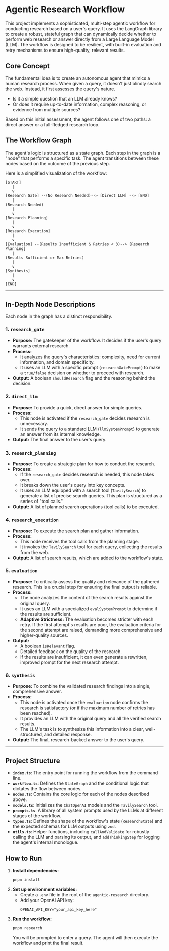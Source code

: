 # Agentic Research Workflow

This project implements a sophisticated, multi-step agentic workflow for conducting research based on a user's query. It uses the LangGraph library to create a robust, stateful graph that can dynamically decide whether to perform web research or answer directly from a Large Language Model (LLM). The workflow is designed to be resilient, with built-in evaluation and retry mechanisms to ensure high-quality, relevant results.

## Core Concept

The fundamental idea is to create an autonomous agent that mimics a human research process. When given a query, it doesn't just blindly search the web. Instead, it first assesses the query's nature.
- Is it a simple question that an LLM already knows?
- Or does it require up-to-date information, complex reasoning, or evidence from multiple sources?

Based on this initial assessment, the agent follows one of two paths: a direct answer or a full-fledged research loop.

## The Workflow Graph

The agent's logic is structured as a state graph. Each step in the graph is a "node" that performs a specific task. The agent transitions between these nodes based on the outcome of the previous step.

Here is a simplified visualization of the workflow:

```
[START]
   |
   v
[Research Gate] --(No Research Needed)--> [Direct LLM] --> [END]
   |
(Research Needed)
   |
   v
[Research Planning]
   |
   v
[Research Execution]
   |
   v
[Evaluation] --(Results Insufficient & Retries < 3)--> [Research Planning]
   |
(Results Sufficient or Max Retries)
   |
   v
[Synthesis]
   |
   v
[END]
```

---

## In-Depth Node Descriptions

Each node in the graph has a distinct responsibility.

### 1. `research_gate`
- **Purpose:** The gatekeeper of the workflow. It decides if the user's query warrants external research.
- **Process:**
    - It analyzes the query's characteristics: complexity, need for current information, and domain specificity.
    - It uses an LLM with a specific prompt (`researchGatePrompt`) to make a `true/false` decision on whether to proceed with research.
- **Output:** A boolean `shouldResearch` flag and the reasoning behind the decision.

### 2. `direct_llm`
- **Purpose:** To provide a quick, direct answer for simple queries.
- **Process:**
    - This node is activated if the `research_gate` decides research is unnecessary.
    - It sends the query to a standard LLM (`llmSystemPrompt`) to generate an answer from its internal knowledge.
- **Output:** The final answer to the user's query.

### 3. `research_planning`
- **Purpose:** To create a strategic plan for how to conduct the research.
- **Process:**
    - If the `research_gate` decides research is needed, this node takes over.
    - It breaks down the user's query into key concepts.
    - It uses an LLM equipped with a search tool (`TavilySearch`) to generate a list of precise search queries. This plan is structured as a series of "tool calls."
- **Output:** A list of planned search operations (tool calls) to be executed.

### 4. `research_execution`
- **Purpose:** To execute the search plan and gather information.
- **Process:**
    - This node receives the tool calls from the planning stage.
    - It invokes the `TavilySearch` tool for each query, collecting the results from the web.
- **Output:** A list of search results, which are added to the workflow's state.

### 5. `evaluation`
- **Purpose:** To critically assess the quality and relevance of the gathered research. This is a crucial step for ensuring the final output is reliable.
- **Process:**
    - The node analyzes the content of the search results against the original query.
    - It uses an LLM with a specialized `evalSystemPrompt` to determine if the results are sufficient.
    - **Adaptive Strictness:** The evaluation becomes stricter with each retry. If the first attempt's results are poor, the evaluation criteria for the second attempt are raised, demanding more comprehensive and higher-quality sources.
- **Output:**
    - A boolean `isRelevant` flag.
    - Detailed feedback on the quality of the research.
    - If the results are insufficient, it can even generate a rewritten, improved prompt for the next research attempt.

### 6. `synthesis`
- **Purpose:** To combine the validated research findings into a single, comprehensive answer.
- **Process:**
    - This node is activated once the `evaluation` node confirms the research is satisfactory (or if the maximum number of retries has been reached).
    - It provides an LLM with the original query and all the verified search results.
    - The LLM's task is to synthesize this information into a clear, well-structured, and detailed response.
- **Output:** The final, research-backed answer to the user's query.

---

## Project Structure

- **`index.ts`**: The entry point for running the workflow from the command line.
- **`workflow.ts`**: Defines the `StateGraph` and the conditional logic that dictates the flow between nodes.
- **`nodes.ts`**: Contains the core logic for each of the nodes described above.
- **`models.ts`**: Initializes the `ChatOpenAI` models and the `TavilySearch` tool.
- **`prompts.ts`**: A library of all system prompts used by the LLMs at different stages of the workflow.
- **`types.ts`**: Defines the shape of the workflow's state (`ResearchState`) and the expected schemas for LLM outputs using `zod`.
- **`utils.ts`**: Helper functions, including `callAndValidate` for robustly calling the LLM and parsing its output, and `addThinkingStep` for logging the agent's internal monologue.

## How to Run

1.  **Install dependencies:**
    ```bash
    pnpm install
    ```
2.  **Set up environment variables:**
    - Create a `.env` file in the root of the `agentic-research` directory.
    - Add your OpenAI API key:
      ```
      OPENAI_API_KEY="your_api_key_here"
      ```
3.  **Run the workflow:**
    ```bash
    pnpm research
    ```
    You will be prompted to enter a query. The agent will then execute the workflow and print the final result.
